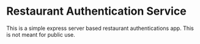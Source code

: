 # Restaurant Authentication Service

This is a simple express server based restaurant authentications app. This is not meant for public use.

